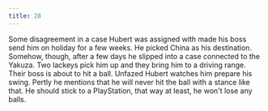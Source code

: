 ```yaml
---
title: 28
---
```


Some disagreement in a case Hubert was assigned with made his boss send him on holiday for a few weeks.
He picked China as his destination.
Somehow, though, after a few days he slipped into a case connected to the Yakuza.
Two lackeys pick him up and they bring him to a driving range.
Their boss is about to hit a ball.
Unfazed Hubert watches him prepare his swing.
Pertly he mentions that he will never hit the ball with a stance like that.
He should stick to a PlayStation, that way at least, he won't lose any balls.
